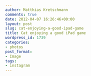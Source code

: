 ```yaml
---
author: Matthias Kretschmann
comments: true
date: 2012-04-07 16:26:46+00:00
layout: post
slug: cat-enjoying-a-good-ipad-game
title: Cat enjoying a good iPad game
wordpress_id: 1739
categories:
- photos
post_format:
- Image
tags:
- instagram
---
```



